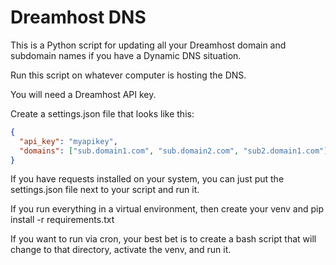 # Dreamhost DNS

This is a Python script for updating all your Dreamhost domain and subdomain names if you have a Dynamic DNS situation.

Run this script on whatever computer is hosting the DNS.

You will need a Dreamhost API key.

Create a settings.json file that looks like this:

```json
{
  "api_key": "myapikey",
  "domains": ["sub.domain1.com", "sub.domain2.com", "sub2.domain1.com"]
}
```
If you have requests installed on your system, you can just put the settings.json file next to your script and run it. 

If you run everything in a virtual environment, then create your venv and pip install -r requirements.txt

If you want to run via cron, your best bet is to create a bash script that will change to that directory, activate the venv, and run it.

